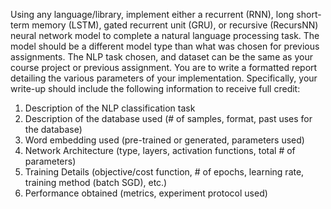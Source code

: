 Using any language/library, implement either a recurrent (RNN), long short-term memory (LSTM), gated recurrent unit (GRU), or recursive (RecursNN) neural network model to complete a natural language processing task. The model should be a different model type than what was chosen for previous assignments. The NLP task chosen, and dataset can be the same as your course project or previous assignment. You are to write a formatted report detailing the various parameters of your implementation. Specifically, your write-up should include the following information to receive full credit:
 
1.	Description of the NLP classification task
2.	Description of the database used (# of samples, format, past uses for the database)
3.	Word embedding used (pre-trained or generated, parameters used)
4.	Network Architecture (type, layers, activation functions, total # of parameters)
5.	Training Details (objective/cost function, # of epochs, learning rate, training method (batch SGD), etc.)
6.	Performance obtained (metrics, experiment protocol used)

